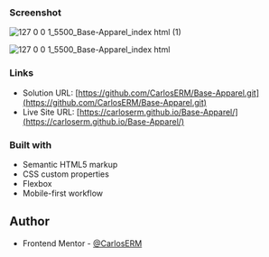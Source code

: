 
### Screenshot
![127 0 0 1_5500_Base-Apparel_index html (1)](https://user-images.githubusercontent.com/74724103/137828902-2eb8ca5b-4fc2-49bd-9f4f-090bebf1fc8d.png)

![127 0 0 1_5500_Base-Apparel_index html](https://user-images.githubusercontent.com/74724103/137828907-cbc238f8-0b90-41c4-9be4-b1e3e74f1ec7.png)

### Links

- Solution URL: [https://github.com/CarlosERM/Base-Apparel.git](https://github.com/CarlosERM/Base-Apparel.git)
- Live Site URL: [https://carloserm.github.io/Base-Apparel/](https://carloserm.github.io/Base-Apparel/)

### Built with

- Semantic HTML5 markup
- CSS custom properties
- Flexbox
- Mobile-first workflow

## Author

- Frontend Mentor - [@CarlosERM](https://www.frontendmentor.io/profile/CarlosERM)

